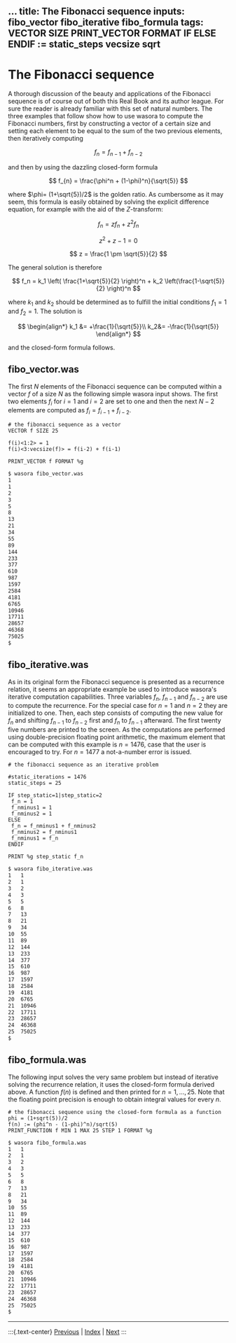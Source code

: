 
...
title: The Fibonacci sequence
inputs: fibo_vector fibo_iterative fibo_formula
tags: VECTOR SIZE PRINT_VECTOR FORMAT IF ELSE ENDIF := static_steps vecsize sqrt 
---

# The Fibonacci sequence

A thorough discussion of the beauty and applications of the Fibonacci sequence is of course out of both this Real Book and its author league. For sure the reader is already familiar with this set of natural numbers. The three examples that follow show how to use wasora to compute the Fibonacci numbers, first by constructing a vector of a certain size and setting each element to be equal to the sum of the two previous elements, then iteratively computing

$$ f_{n} = f_{n-1} + f_{n-2} $$

and then by using the dazzling closed-form formula

$$ f_{n} = \frac{\phi^n + (1-\phi)^n}{\sqrt{5}} $$

where $\phi= (1+\sqrt{5})/2$ is the golden ratio. As cumbersome as it may seem, this formula is easily obtained by solving the explicit difference equation, for example with the aid of the $Z$-transform:

$$ f_{n} = z f_{n} + z^2 f_{n} $$

$$ z^2 + z - 1 = 0 $$

$$ z = \frac{1 \pm \sqrt{5}}{2} $$

The general solution is therefore

$$ f_n = k_1 \left( \frac{1+\sqrt{5}}{2} \right)^n + k_2 \left(\frac{1-\sqrt{5}}{2} \right)^n $$

where $k_1$ and $k_2$ should be determined as to fulfill the initial conditions $f_1 = 1$ and $f_2=1$. The solution is

$$
\begin{align*}
 k_1 &= +\frac{1}{\sqrt{5}}\\
 k_2&= -\frac{1}{\sqrt{5}}
\end{align*}
$$

and the closed-form formula follows.


## fibo_vector.was

The first $N$ elements of the Fibonacci sequence can be computed within a vector $f$ of a size $N$ as the following simple wasora input shows. The first two elements $f_i$ for $i=1$ and $i=2$ are set to one and then the next $N-2$ elements are computed as $f_i = f_{i-1} + f_{i-2}$.

```wasora
# the fibonacci sequence as a vector
VECTOR f SIZE 25

f(i)<1:2> = 1
f(i)<3:vecsize(f)> = f(i-2) + f(i-1)

PRINT_VECTOR f FORMAT %g
```

```bash
$ wasora fibo_vector.was
1
1
2
3
5
8
13
21
34
55
89
144
233
377
610
987
1597
2584
4181
6765
10946
17711
28657
46368
75025
$ 
```


## fibo_iterative.was

As in its original form the Fibonacci sequence is presented as a recurrence relation, it seems an appropriate example be used to introduce wasora's iterative computation capabilities. Three variables $f_n$, $f_{n-1}$ and $f_{n-2}$ are use to compute the recurrence. For the special case for $n=1$ and $n=2$ they are initialized to one. Then, each step consists of computing the new value for $f_n$ and shifting $f_{n-1}$ to $f_{n-2}$ first and $f_n$ to $f_{n-1}$ afterward. The first twenty five numbers are printed to the screen. As the computations are performed using double-precision floating point arithmetic, the maximum element that can be computed with this example is $n = 1476$, case that the user is encouraged to try. For $n = 1477$ a not-a-number error is issued.

```wasora
# the fibonacci sequence as an iterative problem

#static_iterations = 1476
static_steps = 25

IF step_static=1|step_static=2
 f_n = 1
 f_nminus1 = 1
 f_nminus2 = 1
ELSE
 f_n = f_nminus1 + f_nminus2
 f_nminus2 = f_nminus1
 f_nminus1 = f_n
ENDIF

PRINT %g step_static f_n 
```

```bash
$ wasora fibo_iterative.was
1	1
2	1
3	2
4	3
5	5
6	8
7	13
8	21
9	34
10	55
11	89
12	144
13	233
14	377
15	610
16	987
17	1597
18	2584
19	4181
20	6765
21	10946
22	17711
23	28657
24	46368
25	75025
$ 
```


## fibo_formula.was

The following input solves the very same problem but instead of iterative solving the recurrence relation, it uses the closed-form formula derived above. A function $f(n)$ is defined and then printed for $n=1,\dots,25$. Note that the floating point precision is enough to obtain integral values for every $n$.

```wasora
# the fibonacci sequence using the closed-form formula as a function
phi = (1+sqrt(5))/2 
f(n) := (phi^n - (1-phi)^n)/sqrt(5)
PRINT_FUNCTION f MIN 1 MAX 25 STEP 1 FORMAT %g
```

```bash
$ wasora fibo_formula.was
1	1
2	1
3	2
4	3
5	5
6	8
7	13
8	21
9	34
10	55
11	89
12	144
13	233
14	377
15	610
16	987
17	1597
18	2584
19	4181
20	6765
21	10946
22	17711
23	28657
24	46368
25	75025
$ 
```




-------
:::{.text-center}
[Previous](../005-lorenz) | [Index](../) | [Next](../007-functions)
:::
